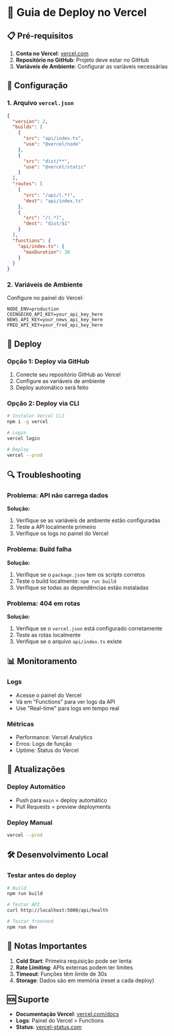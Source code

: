 # 🚀 Guia de Deploy no Vercel

## 📋 Pré-requisitos

1. **Conta no Vercel**: [vercel.com](https://vercel.com)
2. **Repositório no GitHub**: Projeto deve estar no GitHub
3. **Variáveis de Ambiente**: Configurar as variáveis necessárias

## 🔧 Configuração

### 1. Arquivo `vercel.json`
```json
{
  "version": 2,
  "builds": [
    {
      "src": "api/index.ts",
      "use": "@vercel/node"
    },
    {
      "src": "dist/**",
      "use": "@vercel/static"
    }
  ],
  "routes": [
    {
      "src": "/api/(.*)",
      "dest": "api/index.ts"
    },
    {
      "src": "/(.*)",
      "dest": "dist/$1"
    }
  ],
  "functions": {
    "api/index.ts": {
      "maxDuration": 30
    }
  }
}
```

### 2. Variáveis de Ambiente
Configure no painel do Vercel:

```env
NODE_ENV=production
COINGECKO_API_KEY=your_api_key_here
NEWS_API_KEY=your_news_api_key_here
FRED_API_KEY=your_fred_api_key_here
```

## 🚀 Deploy

### Opção 1: Deploy via GitHub
1. Conecte seu repositório GitHub ao Vercel
2. Configure as variáveis de ambiente
3. Deploy automático será feito

### Opção 2: Deploy via CLI
```bash
# Instalar Vercel CLI
npm i -g vercel

# Login
vercel login

# Deploy
vercel --prod
```

## 🔍 Troubleshooting

### Problema: API não carrega dados
**Solução:**
1. Verifique se as variáveis de ambiente estão configuradas
2. Teste a API localmente primeiro
3. Verifique os logs no painel do Vercel

### Problema: Build falha
**Solução:**
1. Verifique se o `package.json` tem os scripts corretos
2. Teste o build localmente: `npm run build`
3. Verifique se todas as dependências estão instaladas

### Problema: 404 em rotas
**Solução:**
1. Verifique se o `vercel.json` está configurado corretamente
2. Teste as rotas localmente
3. Verifique se o arquivo `api/index.ts` existe

## 📊 Monitoramento

### Logs
- Acesse o painel do Vercel
- Vá em "Functions" para ver logs da API
- Use "Real-time" para logs em tempo real

### Métricas
- Performance: Vercel Analytics
- Erros: Logs de função
- Uptime: Status do Vercel

## 🔄 Atualizações

### Deploy Automático
- Push para `main` = deploy automático
- Pull Requests = preview deployments

### Deploy Manual
```bash
vercel --prod
```

## 🛠️ Desenvolvimento Local

### Testar antes do deploy
```bash
# Build
npm run build

# Testar API
curl http://localhost:5000/api/health

# Testar frontend
npm run dev
```

## 📝 Notas Importantes

1. **Cold Start**: Primeira requisição pode ser lenta
2. **Rate Limiting**: APIs externas podem ter limites
3. **Timeout**: Funções têm limite de 30s
4. **Storage**: Dados são em memória (reset a cada deploy)

## 🆘 Suporte

- **Documentação Vercel**: [vercel.com/docs](https://vercel.com/docs)
- **Logs**: Painel do Vercel > Functions
- **Status**: [vercel-status.com](https://vercel-status.com) 